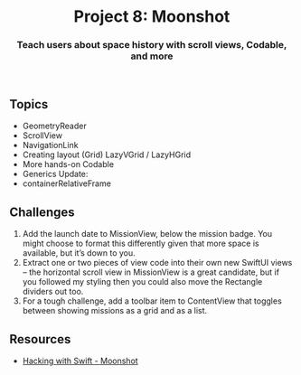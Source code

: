 <div align="center">
  <h1>Project 8: Moonshot</h1>
  <h3>Teach users about space history with scroll views, Codable, and more</h3>
  <br/>
</div>

## Topics

 - GeometryReader
 - ScrollView 
 - NavigationLink
 - Creating layout (Grid) LazyVGrid / LazyHGrid
 - More hands-on Codable
 - Generics
 Update:
 - containerRelativeFrame

##  Challenges

1. Add the launch date to MissionView, below the mission badge. You might choose to format this differently given that more space is available, but it’s down to you.
2. Extract one or two pieces of view code into their own new SwiftUI views – the horizontal scroll view in MissionView is a great candidate, but if you followed my styling then you could also move the Rectangle dividers out too.
3. For a tough challenge, add a toolbar item to ContentView that toggles between showing missions as a grid and as a list.

## Resources

- [Hacking with Swift - Moonshot](https://www.hackingwithswift.com/books/ios-swiftui/moonshot-wrap-up)
